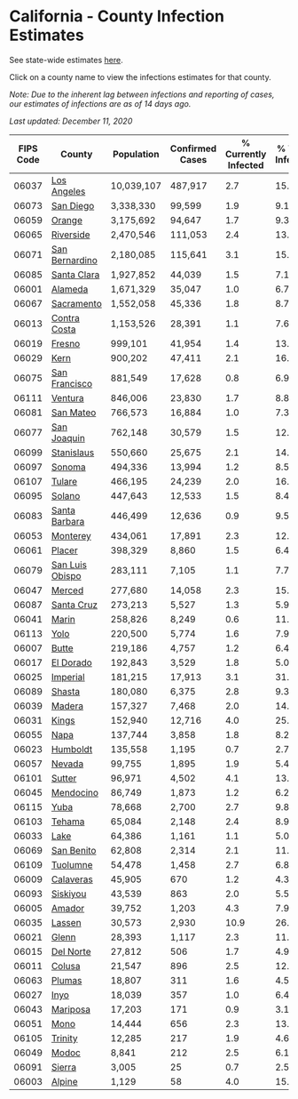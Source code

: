 # California - County Infection Estimates

See state-wide estimates [here](/infections/us-ca).

Click on a county name to view the infections estimates for that county.

*Note: Due to the inherent lag between infections and reporting of cases, our estimates of infections are as of 14 days ago.*

*Last updated: December 11, 2020*

|   FIPS Code |                             County |   Population |   Confirmed Cases |   % Currently Infected |   % Total Infected |
|-------------|------------------------------------|--------------|-------------------|------------------------|--------------------|
|       06037 |         [Los Angeles](los-angeles) |   10,039,107 |           487,917 |                    2.7 |               15.3 |
|       06073 |             [San Diego](san-diego) |    3,338,330 |            99,599 |                    1.9 |                9.1 |
|       06059 |                   [Orange](orange) |    3,175,692 |            94,647 |                    1.7 |                9.3 |
|       06065 |             [Riverside](riverside) |    2,470,546 |           111,053 |                    2.4 |               13.4 |
|       06071 |   [San Bernardino](san-bernardino) |    2,180,085 |           115,641 |                    3.1 |               15.7 |
|       06085 |         [Santa Clara](santa-clara) |    1,927,852 |            44,039 |                    1.5 |                7.1 |
|       06001 |                 [Alameda](alameda) |    1,671,329 |            35,047 |                    1.0 |                6.7 |
|       06067 |           [Sacramento](sacramento) |    1,552,058 |            45,336 |                    1.8 |                8.7 |
|       06013 |       [Contra Costa](contra-costa) |    1,153,526 |            28,391 |                    1.1 |                7.6 |
|       06019 |                   [Fresno](fresno) |      999,101 |            41,954 |                    1.4 |               13.3 |
|       06029 |                       [Kern](kern) |      900,202 |            47,411 |                    2.1 |               16.5 |
|       06075 |     [San Francisco](san-francisco) |      881,549 |            17,628 |                    0.8 |                6.9 |
|       06111 |                 [Ventura](ventura) |      846,006 |            23,830 |                    1.7 |                8.8 |
|       06081 |             [San Mateo](san-mateo) |      766,573 |            16,884 |                    1.0 |                7.3 |
|       06077 |         [San Joaquin](san-joaquin) |      762,148 |            30,579 |                    1.5 |               12.4 |
|       06099 |           [Stanislaus](stanislaus) |      550,660 |            25,675 |                    2.1 |               14.5 |
|       06097 |                   [Sonoma](sonoma) |      494,336 |            13,994 |                    1.2 |                8.5 |
|       06107 |                   [Tulare](tulare) |      466,195 |            24,239 |                    2.0 |               16.4 |
|       06095 |                   [Solano](solano) |      447,643 |            12,533 |                    1.5 |                8.4 |
|       06083 |     [Santa Barbara](santa-barbara) |      446,499 |            12,636 |                    0.9 |                9.5 |
|       06053 |               [Monterey](monterey) |      434,061 |            17,891 |                    2.3 |               12.5 |
|       06061 |                   [Placer](placer) |      398,329 |             8,860 |                    1.5 |                6.4 |
|       06079 | [San Luis Obispo](san-luis-obispo) |      283,111 |             7,105 |                    1.1 |                7.7 |
|       06047 |                   [Merced](merced) |      277,680 |            14,058 |                    2.3 |               15.4 |
|       06087 |           [Santa Cruz](santa-cruz) |      273,213 |             5,527 |                    1.3 |                5.9 |
|       06041 |                     [Marin](marin) |      258,826 |             8,249 |                    0.6 |               11.0 |
|       06113 |                       [Yolo](yolo) |      220,500 |             5,774 |                    1.6 |                7.9 |
|       06007 |                     [Butte](butte) |      219,186 |             4,757 |                    1.2 |                6.4 |
|       06017 |             [El Dorado](el-dorado) |      192,843 |             3,529 |                    1.8 |                5.0 |
|       06025 |               [Imperial](imperial) |      181,215 |            17,913 |                    3.1 |               31.7 |
|       06089 |                   [Shasta](shasta) |      180,080 |             6,375 |                    2.8 |                9.3 |
|       06039 |                   [Madera](madera) |      157,327 |             7,468 |                    2.0 |               14.0 |
|       06031 |                     [Kings](kings) |      152,940 |            12,716 |                    4.0 |               25.4 |
|       06055 |                       [Napa](napa) |      137,744 |             3,858 |                    1.8 |                8.2 |
|       06023 |               [Humboldt](humboldt) |      135,558 |             1,195 |                    0.7 |                2.7 |
|       06057 |                   [Nevada](nevada) |       99,755 |             1,895 |                    1.9 |                5.4 |
|       06101 |                   [Sutter](sutter) |       96,971 |             4,502 |                    4.1 |               13.1 |
|       06045 |             [Mendocino](mendocino) |       86,749 |             1,873 |                    1.2 |                6.2 |
|       06115 |                       [Yuba](yuba) |       78,668 |             2,700 |                    2.7 |                9.8 |
|       06103 |                   [Tehama](tehama) |       65,084 |             2,148 |                    2.4 |                8.9 |
|       06033 |                       [Lake](lake) |       64,386 |             1,161 |                    1.1 |                5.0 |
|       06069 |           [San Benito](san-benito) |       62,808 |             2,314 |                    2.1 |               11.3 |
|       06109 |               [Tuolumne](tuolumne) |       54,478 |             1,458 |                    2.7 |                6.8 |
|       06009 |             [Calaveras](calaveras) |       45,905 |               670 |                    1.2 |                4.3 |
|       06093 |               [Siskiyou](siskiyou) |       43,539 |               863 |                    2.0 |                5.5 |
|       06005 |                   [Amador](amador) |       39,752 |             1,203 |                    4.3 |                7.9 |
|       06035 |                   [Lassen](lassen) |       30,573 |             2,930 |                   10.9 |               26.0 |
|       06021 |                     [Glenn](glenn) |       28,393 |             1,117 |                    2.3 |               11.8 |
|       06015 |             [Del Norte](del-norte) |       27,812 |               506 |                    1.7 |                4.9 |
|       06011 |                   [Colusa](colusa) |       21,547 |               896 |                    2.5 |               12.4 |
|       06063 |                   [Plumas](plumas) |       18,807 |               311 |                    1.6 |                4.5 |
|       06027 |                       [Inyo](inyo) |       18,039 |               357 |                    1.0 |                6.4 |
|       06043 |               [Mariposa](mariposa) |       17,203 |               171 |                    0.9 |                3.1 |
|       06051 |                       [Mono](mono) |       14,444 |               656 |                    2.3 |               13.8 |
|       06105 |                 [Trinity](trinity) |       12,285 |               217 |                    1.9 |                4.6 |
|       06049 |                     [Modoc](modoc) |        8,841 |               212 |                    2.5 |                6.1 |
|       06091 |                   [Sierra](sierra) |        3,005 |                25 |                    0.7 |                2.5 |
|       06003 |                   [Alpine](alpine) |        1,129 |                58 |                    4.0 |               15.5 |